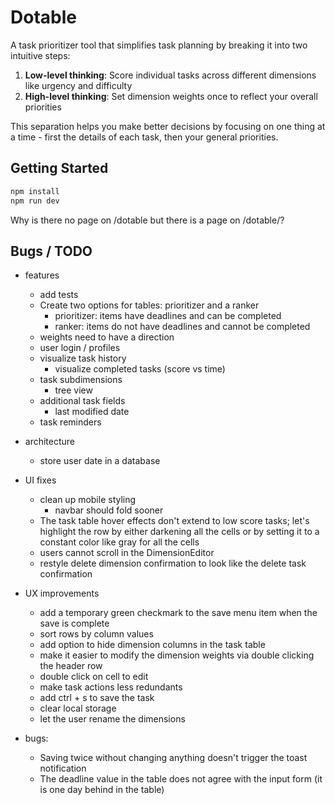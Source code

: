 # Dotable

A task prioritizer tool that simplifies task planning by breaking it into two intuitive steps:

1. **Low-level thinking**: Score individual tasks across different dimensions like urgency and difficulty
2. **High-level thinking**: Set dimension weights once to reflect your overall priorities

This separation helps you make better decisions by focusing on one thing at a time - first the details of each task, then your general priorities. 


## Getting Started

```bash
npm install
npm run dev
```
Why is there no page on /dotable but there is a page on /dotable/?

## Bugs / TODO
* features
    * add tests
    * Create two options for tables: prioritizer and a ranker
        * prioritizer: items have deadlines and can be completed
        * ranker: items do not have deadlines and cannot be completed
    * weights need to have a direction
    * user login / profiles
    * visualize task history
        * visualize completed tasks (score vs time)    
    * task subdimensions
        * tree view        
    * additional task fields
        * last modified date        
    * task reminders        
* architecture
    * store user date in a database
* UI fixes
    * clean up mobile styling
        * navbar should fold sooner
    * The task table hover effects don't extend to low score tasks; let's highlight the row by either darkening all the cells or by setting it to a constant color like gray for all the cells
    * users cannot scroll in the DimensionEditor
    * restyle delete dimension confirmation to look like the delete task confirmation
        
* UX improvements
    * add a temporary green checkmark to the save menu item when the save is complete
    * sort rows by column values
    * add option to hide dimension columns in the task table
    * make it easier to modify the dimension weights via double clicking the header row
    * double click on cell to edit
    * make task actions less redundants
    * add ctrl + s to save the task
    * clear local storage
    * let the user rename the dimensions
* bugs:
    * Saving twice without changing anything doesn't trigger the toast notification
    * The deadline value in the table does not agree with the input form (it is one day behind in the table)
